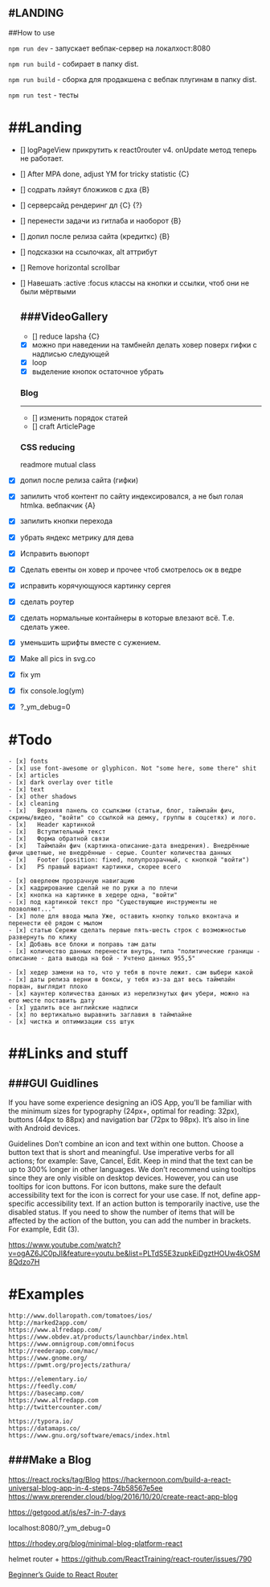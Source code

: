 #LANDING
--------

##How to use

`npm run dev` -  запускает вебпак-сервер на локалхост:8080

`npm run build` - собирает в папку dist.

`npm run build` - сборка для продакшена с вебпак плугинам в папку dist.

`npm run test` - тесты

##Landing
=========

  - [] logPageView прикрутить к react0router v4. onUpdate метод теперь не работает.
  - [] After MPA done, adjust YM for tricky statistic {C}
  - [] содрать лэйяут бложиков с дха {B}
  - [] серверсайд рендеринг дл {C} {?}
  - [] перенести задачи из гитлаба и наоборот {B}
  - [] допил после релиза сайта (кредиткc) {B}
  - [] подсказки на ссылочках, alt аттрибут
  - [] Remove horizontal scrollbar
  - [] Навешать :active :focus классы на кнопки и ссылки, чтоб они не были мёртвыми

    ###VideoGallery
    ---------------
      - [] reduce lapsha {C}
      - [x] можно при наведении на тамбнейл делать ховер поверх гифки с надписью следующей
      - [x] loop
      - [x] выделение кнопок остаточное убрать

    ### Blog
    --------
      - [] изменить порядок статей
      - [] craft ArticlePage

    ### CSS reducing
      readmore mutual class


  - [x] допил после релиза сайта (гифки)
  - [x] запилить чтоб контент по сайту индексировался, а не был голая htmlка. вебпакчик {A}
  - [x] запилить кнопки перехода
  - [x] убрать яндекс метрику для дева
  - [x] Исправить вьюпорт
  - [x] Сделать евенты он ховер и прочее чтоб смотрелось ок  в ведре
  - [x] исправить корячующуюся картинку сергея
  - [x] сделать роутер
  - [x] сделать нормальные контайнеры в которые влезают всё. Т.е. сделать ужее.
  - [x] уменьшить шрифты вместе с сужением.
  - [x] Make all pics in svg.co
  - [x] fix ym
  - [x] fix console.log(ym)
  - [x] ?_ym_debug=0



#Todo
=========

	- [x] fonts
	- [x] use font-awesome or glyphicon. Not "some here, some there" shit
	- [x] articles
	- [x] dark overlay over title
	- [x] text
	- [x] other shadows
	- [x] cleaning
	- [x]	Верхняя панель со ссылками (статьи, блог, таймлайн фич, скрины/видео, "войти" со ссылкой на демку, группы в соцсетях) и лого.
	- [x]	Header картинкой
	- [x]	Вступительный текст
	- [x]	Форма обратной связи
	- [x]	Таймлайн фич (картинка-описание-дата внедрения). Внедрённые фичи цветные, не внедрённые - серые. Counter количества данных
	- [x]	Footer (position: fixed, полупрозрачный, с кнопкой "войти")
	- [x]	PS правый вариант картинки, скорее всего

	- [x] оверлеем прозрачную навигацию
	- [x] кадрирование сделай не по руки а по плечи
	- [x] кнопка на картинке в хедере одна, "войти"
	- [x] под картинкой текст про "Существующие инструменты не позволяют..."
	- [x] поле для ввода мыла Уже, оставить кнопку только вконтача и перенести её рядом с мылом
	- [x] статью Сережи сделать первые пять-шесть строк с возможностью развернуть по клику
	- [x] Добавь все блоки и поправь там даты
	- [x] количество данных перенести внутрь, типа "политические границы - описание - дата вывода на бой - Учтено данных 955,5"

	- [x] хедер замени на то, что у тебя в почте лежит. сам выбери какой
	- [x] даты релиза верни в боксы, у тебя из-за дат весь таймлайн порван, выглядит плохо
	- [x] каунтер количества данных из нерелизнутых фич убери, можно на его месте поставить дату
	- [x] удалить все английские надписи
	- [x] по вертикально выравнить заглавия в таймлайне
	- [x] чистка и оптимизации css штук


##Links and stuff
===================

###GUI Guidlines
--------------
  If you have some experience designing an iOS App, you’ll be familiar with the minimum sizes for typography (24px+, optimal for reading: 32px), buttons (44px to 88px) and navigation bar (72px to 98px). It’s also in line with Android devices.


  Guidelines
Don’t combine an icon and text within one button.
Choose a button text that is short and meaningful.
Use imperative verbs for all actions; for example: Save, Cancel, Edit.
Keep in mind that the text can be up to 300% longer in other languages.
We don’t recommend using tooltips since they are only visible on desktop devices. However, you can use tooltips for icon buttons.
For icon buttons, make sure the default accessibility text for the icon is correct for your use case. If not, define app-specific accessibility text.
If an action button is temporarily inactive, use the disabled status.
If you need to show the number of items that will be affected by the action of the button, you can add the number in brackets. For example, Edit (3).

https://www.youtube.com/watch?v=ogAZ6JC0pJI&feature=youtu.be&list=PLTdS5E3zupkEiDgztHOUw4kOSM8Qdzo7H

#Examples
==================

    http://www.dollaropath.com/tomatoes/ios/
    http://marked2app.com/
    https://www.alfredapp.com/
    https://www.obdev.at/products/launchbar/index.html
    https://www.omnigroup.com/omnifocus
    http://reederapp.com/mac/
    https://www.gnome.org/
    https://pwmt.org/projects/zathura/

    https://elementary.io/
    https://feedly.com/
    https://basecamp.com/
    https://www.alfredapp.com
    http://twittercounter.com/

    https://typora.io/
    https://datamaps.co/
    https://www.gnu.org/software/emacs/index.html


###Make a Blog
-----------
https://react.rocks/tag/Blog
https://hackernoon.com/build-a-react-universal-blog-app-in-4-steps-74b58567e5ee
https://www.prerender.cloud/blog/2016/10/20/create-react-app-blog

https://getgood.at/js/es7-in-7-days


localhost:8080/?_ym_debug=0

https://rhodey.org/blog/minimal-blog-platform-react

helmet router +
https://github.com/ReactTraining/react-router/issues/790


[Beginner’s Guide to React Router](https://medium.com/@dabit3/beginner-s-guide-to-react-router-53094349669)
